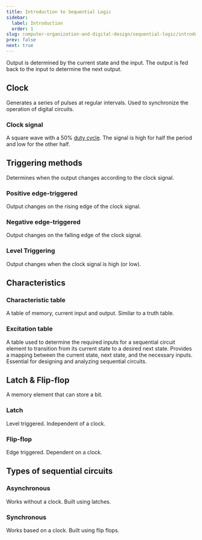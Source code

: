 ```yaml
---
title: Introduction to Sequential Logic
sidebar:
  label: Introduction
  order: 1
slug: computer-organization-and-digital-design/sequential-logic/introduction
prev: false
next: true
---
```


Output is determined by the current state and the input. The output is fed back
to the input to determine the next output.

## Clock

Generates a series of pulses at regular intervals. Used to synchronize the
operation of digital circuits.

### Clock signal

A square wave with a 50%
[duty cycle](/computer-organization-and-digital-design/basics/digital-logic-signals/#duty-cycle).
The signal is high for half the period and low for the other half.

## Triggering methods

Determines when the output changes according to the clock signal.

### Positive edge-triggered

Output changes on the rising edge of the clock signal.

### Negative edge-triggered

Output changes on the falling edge of the clock signal.

### Level Triggering

Output changes when the clock signal is high (or low).

## Characteristics

### Characteristic table

A table of memory, current input and output. Similar to a truth table.

### Excitation table

A table used to determine the required inputs for a sequential circuit element
to transition from its current state to a desired next state. Provides a mapping
between the current state, next state, and the necessary inputs. Essential for
designing and analyzing sequential circuits.

## Latch & Flip-flop

A memory element that can store a bit.

### Latch

Level triggered. Independent of a clock.

### Flip-flop

Edge triggered. Dependent on a clock.

## Types of sequential circuits

### Asynchronous

Works without a clock. Built using latches.

### Synchronous

Works based on a clock. Built using flip flops.

